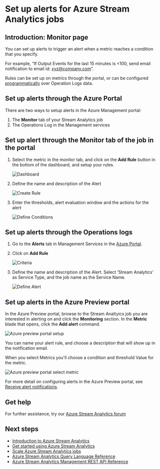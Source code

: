 <properties 
    pageTitle="Set up alerts for queries in Stream Analytics | Microsoft Azure" 
    description="Understanding Stream Analytics Alerting" 
    keywords="set up alerts"
    services="stream-analytics" 
    documentationCenter="" 
    authors="jeffstokes72" 
    manager="paulettm" 
    editor="cgronlun"/>

<tags 
    ms.service="stream-analytics" 
    ms.devlang="na" 
    ms.topic="article" 
    ms.tgt_pltfrm="na" 
    ms.workload="data-services" 
    ms.date="12/04/2015" 
    ms.author="jeffstok"/> 


# Set up alerts for Azure Stream Analytics jobs
## Introduction: Monitor page
You can set up alerts to trigger an alert when a metric reaches a condition that you specify.

For example,  “If Output Events for the last 15 minutes is <100,  send email notification to email id: xyz@company.com”.

Rules can be set up on metrics through the portal, or can be configured [programmatically](https://code.msdn.microsoft.com/windowsazure/Receive-Email-Notifications-199e2c9a) over Operation Logs data.

## Set up alerts through the Azure Portal
There are two ways to setup alerts in the Azure Management portal:  

1. The **Monitor** tab of your Stream Analytics job  
2. The Operations Log in the Management services  

## Set up alert through the Monitor tab of the job in the portal
1. Select the metric in the monitor tab, and click on the **Add Rule** button in the bottom of the dashboard, and setup your rules.  

   ![Dashboard](./media/stream-analytics-set-up-alerts/01-stream-analytics-set-up-alerts.png)  

2. Define the name and description of the Alert  

   ![Create Rule](./media/stream-analytics-set-up-alerts/02-stream-analytics-set-up-alerts.png)  

3. Enter the thresholds, alert evaluation window and the actions for the alert  

   ![Define Conditions](./media/stream-analytics-set-up-alerts/03-stream-analytics-set-up-alerts.png)  


## Set up alerts through the Operations logs
1. Go to the **Alerts** tab in Management Services in the [Azure Portal](https://manage.windowsazure.com).  
2. Click on **Add Rule**  

   ![Criteria](./media/stream-analytics-set-up-alerts/04-stream-analytics-set-up-alerts.png)  

3. Define the name and description of the Alert. Select ‘Stream Analytics’ as Service Type, and the job name as the Service Name.  

   ![Define Alert](./media/stream-analytics-set-up-alerts/05-stream-analytics-set-up-alerts.png)  


## Set up alerts in the Azure Preview portal
In the Azure Preview portal, browse to the Stream Analtyics job you are interested in alerting on and click the **Monitoring** section.  In the **Metric** blade that opens, click the **Add alert** command.

  ![Azure preview portal setup](./media/stream-analytics-set-up-alerts/06-stream-analytics-set-up-alerts.png)  

You can name your alert rule, and choose a description that will show up in the notification email.

When you select Metrics you'll choose a condition and threshold Value for the metric.

  ![Azure preview portal select metric](./media/stream-analytics-set-up-alerts/07-stream-analytics-set-up-alerts.png)  

For more detail on configuring alerts in the Azure Preview portal, see [Receive alert notifications](./azure-portal/insights-receive-alert-notifications.md).  

## Get help
For further assistance, try our [Azure Stream Analytics forum](https://social.msdn.microsoft.com/Forums/en-US/home?forum=AzureStreamAnalytics)

## Next steps
* [Introduction to Azure Stream Analytics](stream-analytics-introduction.md)
* [Get started using Azure Stream Analytics](stream-analytics-get-started.md)
* [Scale Azure Stream Analytics jobs](stream-analytics-scale-jobs.md)
* [Azure Stream Analytics Query Language Reference](https://msdn.microsoft.com/library/azure/dn834998.aspx)
* [Azure Stream Analytics Management REST API Reference](https://msdn.microsoft.com/library/azure/dn835031.aspx)


